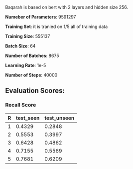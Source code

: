 Baqarah is based on bert with 2 layers and hidden size 256. 

**Numeber of Parameters**: 9591297

**Training Set**: it is tranied on 1/5 all of training data

**Training Size**: 555137

**Batch Size**: 64

**Number of Batches**: 8675

**Learning Rate**: 1e-5

**Number of Steps**: 40000

## Evaluation Scores:

### Recall Score

| R | test_seen | test_unseen |
|---|-----------|-------------|
| 1  | 0.4329   |      0.2848       |
| 2  | 0.5553    |      0.3997       |
| 3  | 0.6428    |      0.4862       |
| 4  | 0.7155    |      0.5569       |
| 5  | 0.7681    |      0.6209       |

